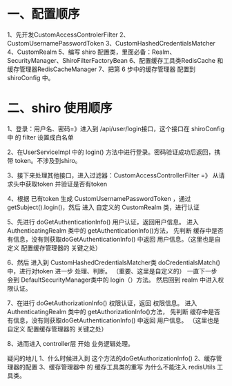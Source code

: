 # 一、配置顺序
1、先开发CustomAccessControlerFilter
2、CustomUsernamePasswordToken
3、CustomHashedCredentialsMatcher
4、CustomRealm
5、编写 shiro 配置类，里面必备：Realm、SecurityManager、ShiroFilterFactoryBean
6、配置缓存工具类RedisCache 和 缓存管理器RedisCacheManager
7、把第 6 步中的缓存管理器 配置到 shiroConfig 中。

# 二、shiro 使用顺序
1、登录：用户名、密码=》进入到 /api/user/login接口，这个接口在 shiroConfig 中 的 filter 设置成白名单

2、在UserServiceImpl 中的 login() 方法中进行登录。密码验证成功后返回，携带 token。不涉及到shiro。

3、接下来处理其他接口，进入过滤器：CustomAccessControllerFilter =》 从请求头中获取token 并验证是否有token

4、根据 已有token 生成 CustomUsernamePasswordToken ，通过 getSubject().login()，然后 进入 自定义的 CustomRealm 类，进行认证

5、先进行 doGetAuthenticationInfo() 用户认证，返回用户信息。
     进入 AuthenticatingRealm 类中的  getAuthenticationInfo()方法，
     先判断 缓存中是否有信息，没有则获取doGetAuthenticationInfo()  中返回 用户信息。（这里也是自定义 配置缓存管理器的 关键之处）

6、然后 进入到  CustomHashedCredentialsMatcher类   doCredentialsMatch()  中，进行对token 进一步 处理、判断。  （重要、这里是自定义的）
    一直下一步 会到 DefaultSecurityManager类中的 login（）方法。
     然后回到 realm 中进入权限认证。

7、在进行 doGetAuthorizationInfo() 权限认证，返回 权限信息。
     进入 AuthenticatingRealm 类中的  getAuthorizationInfo()方法，
      先判断 缓存中是否有信息，没有则获取doGetAuthenticationInfo()  中返回 用户信息。 （这里也是自定义 配置缓存管理器的 关键之处）

8、进而进入 controller层 开始 业务逻辑处理。



疑问的地儿
1、什么时候进入到 这个方法的doGetAuthorizationInfo()
2、缓存管理器的配置
3、缓存管理器中 的 缓存工具类的重写 为什么不能注入 redisUtils 工具类。
